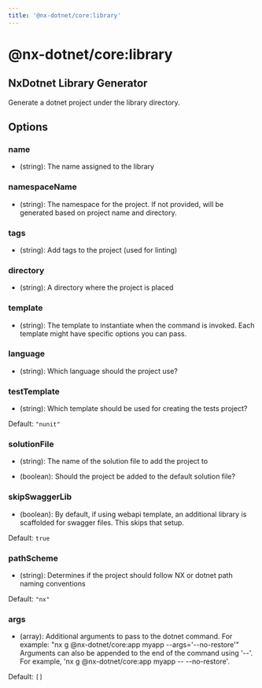 ```yaml
---
title: '@nx-dotnet/core:library'
---
```


# @nx-dotnet/core:library

## NxDotnet Library Generator

Generate a dotnet project under the library directory.

## Options

### <span class="required">name</span>

- (string): The name assigned to the library

### namespaceName

- (string): The namespace for the project. If not provided, will be generated based on project name and directory.

### tags

- (string): Add tags to the project (used for linting)

### directory

- (string): A directory where the project is placed

### template

- (string): The template to instantiate when the command is invoked. Each template might have specific options you can pass.

### <span class="required">language</span>

- (string): Which language should the project use?

### <span class="required">testTemplate</span>

- (string): Which template should be used for creating the tests project?

Default: `"nunit"`

### solutionFile

- (string): The name of the solution file to add the project to

- (boolean): Should the project be added to the default solution file?

### skipSwaggerLib

- (boolean): By default, if using webapi template, an additional library is scaffolded for swagger files. This skips that setup.

Default: `true`

### pathScheme

- (string): Determines if the project should follow NX or dotnet path naming conventions

Default: `"nx"`

### args

- (array): Additional arguments to pass to the dotnet command. For example: "nx g @nx-dotnet/core:app myapp --args='--no-restore'" Arguments can also be appended to the end of the command using '--'. For example, 'nx g @nx-dotnet/core:app myapp -- --no-restore'.

Default: `[]`
